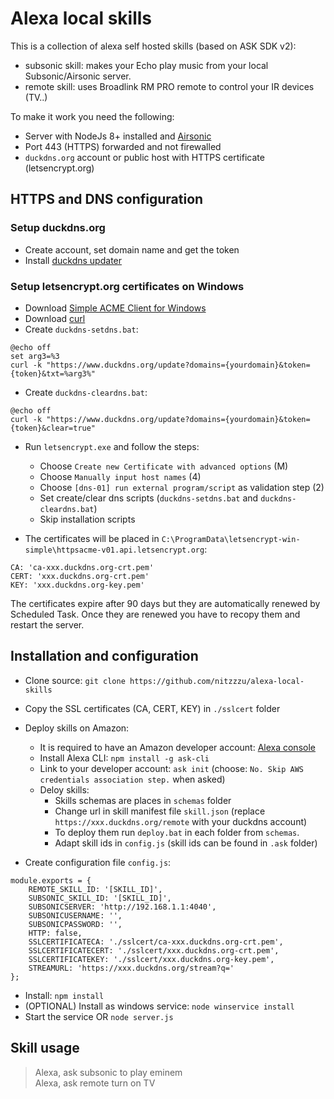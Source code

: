 # Alexa local skills

This is a collection of alexa self hosted skills (based on ASK SDK v2):

- subsonic skill: makes your Echo play music from your local Subsonic/Airsonic server.
- remote skill: uses Broadlink RM PRO remote to control your IR devices (TV..)

To make it work you need the following:

- Server with NodeJs 8+ installed and [Airsonic](https://github.com/airsonic/airsonic/releases)
- Port 443 (HTTPS) forwarded and not firewalled
- `duckdns.org` account or public host with HTTPS certificate (letsencrypt.org)

## HTTPS and DNS configuration

### Setup duckdns.org

- Create account, set domain name and get the token
- Install [duckdns updater](https://github.com/nitzzzu/duckdns-updater)

### Setup letsencrypt.org certificates on Windows

- Download [Simple ACME Client for Windows](https://github.com/PKISharp/win-acme)
- Download [curl](https://curl.haxx.se/download.html)
- Create `duckdns-setdns.bat`:

```
@echo off
set arg3=%3
curl -k "https://www.duckdns.org/update?domains={yourdomain}&token={token}&txt=%arg3%"
```

- Create `duckdns-cleardns.bat`:

```
@echo off
curl -k "https://www.duckdns.org/update?domains={yourdomain}&token={token}&clear=true"
```

- Run `letsencrypt.exe` and follow the steps:
    - Choose `Create new Certificate with advanced options` (M)
    - Choose `Manually input host names` (4)
    - Choose `[dns-01] run external program/script` as validation step (2)
    - Set create/clear dns scripts (`duckdns-setdns.bat` and `duckdns-cleardns.bat`)
    - Skip installation scripts
    
- The certificates will be placed in `C:\ProgramData\letsencrypt-win-simple\httpsacme-v01.api.letsencrypt.org`:

```
CA: 'ca-xxx.duckdns.org-crt.pem'
CERT: 'xxx.duckdns.org-crt.pem'
KEY: 'xxx.duckdns.org-key.pem'
```

The certificates expire after 90 days but they are automatically renewed by Scheduled Task.
Once they are renewed you have to recopy them and restart the server.

## Installation and configuration

- Clone source: `git clone https://github.com/nitzzzu/alexa-local-skills`
- Copy the SSL certificates (CA, CERT, KEY) in `./sslcert` folder
- Deploy skills on Amazon:

    - It is required to have an Amazon developer account: [Alexa console](https://developer.amazon.com/alexa/console/ask)
    - Install Alexa CLI: `npm install -g ask-cli`
    - Link to your developer account: `ask init` (choose: `No. Skip AWS credentials association step.` when asked)
    - Deloy skills:
        - Skills schemas are places in `schemas` folder
        - Change url in skill manifest file `skill.json` (replace `https://xxx.duckdns.org/remote` with your duckdns account)
        - To deploy them run `deploy.bat` in each folder from `schemas`.
        - Adapt skill ids in `config.js` (skill ids can be found in `.ask` folder)

- Create configuration file `config.js`:

```
module.exports = {
    REMOTE_SKILL_ID: '[SKILL_ID]',
    SUBSONIC_SKILL_ID: '[SKILL_ID]',
    SUBSONICSERVER: 'http://192.168.1.1:4040',
    SUBSONICUSERNAME: '',
    SUBSONICPASSWORD: '',
    HTTP: false,
    SSLCERTIFICATECA: './sslcert/ca-xxx.duckdns.org-crt.pem',
    SSLCERTIFICATECERT: './sslcert/xxx.duckdns.org-crt.pem',
    SSLCERTIFICATEKEY: './sslcert/xxx.duckdns.org-key.pem',
    STREAMURL: 'https://xxx.duckdns.org/stream?q='
};
```

- Install: `npm install`
- (OPTIONAL) Install as windows service: `node winservice install`
- Start the service OR `node server.js`

## Skill usage

> Alexa, ask subsonic to play eminem  
> Alexa, ask remote turn on TV
